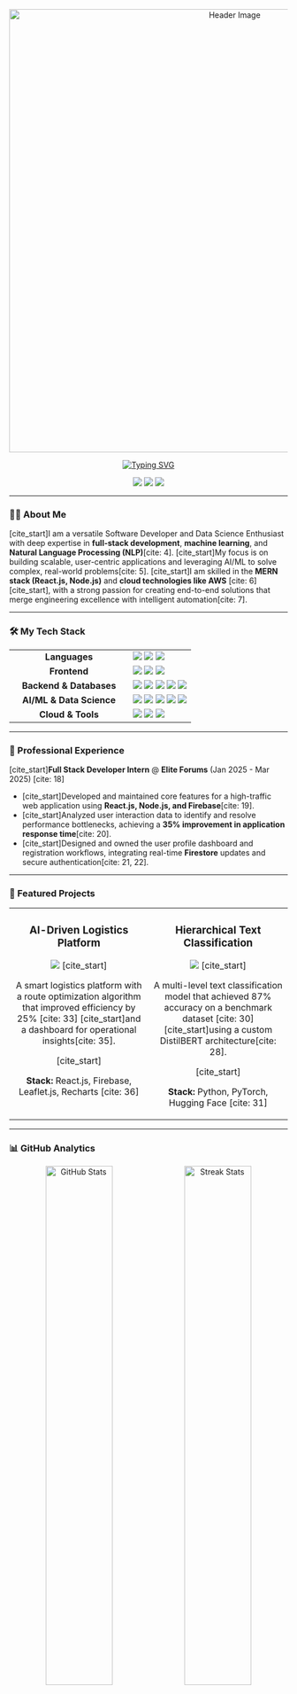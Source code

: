 <div align="center">
  <a href="https://yavishsahrawat.vercel.app/" target="_blank">
    <img src="https://raw.githubusercontent.com/yavishsahrawat40/yavishsahrawat40/a2d1847c5d60cd075e89326e1074092b7c4a01c4/header.svg" width="800" alt="Header Image">
  </a>
</div>

<div align="center">

[![Typing SVG](https://readme-typing-svg.herokuapp.com?font=Fira+Code&size=30&pause=1000&color=1F77F3&background=FFFFFF00&center=true&vCenter=true&width=500&lines=Full-Stack+Developer;AI+%26+NLP+Explorer;Data+Science+Enthusiast;Cloud+Practitioner)](https://git.io/typing-svg)

</div>

<p align="center">
  <a href="https://linkedin.com/in/yavish-sahrawat-62017325/" target="_blank"><img src="https://img.shields.io/badge/LinkedIn-0077B5?style=for-the-badge&logo=linkedin&logoColor=white" /></a>
  <a href="https://yavishsahrawat.vercel.app/" target="_blank"><img src="https://img.shields.io/badge/Portfolio-000000?style=for-the-badge&logo=Vercel&logoColor=white" /></a>
  <a href="mailto:yavisahrawat@gmail.com" target="_blank"><img src="https://img.shields.io/badge/Gmail-EA4335?style=for-the-badge&logo=Gmail&logoColor=white" /></a>
</p>

---

### 👨‍💻 About Me

[cite_start]I am a versatile Software Developer and Data Science Enthusiast with deep expertise in **full-stack development**, **machine learning**, and **Natural Language Processing (NLP)**[cite: 4]. [cite_start]My focus is on building scalable, user-centric applications and leveraging AI/ML to solve complex, real-world problems[cite: 5]. [cite_start]I am skilled in the **MERN stack (React.js, Node.js)** and **cloud technologies like AWS** [cite: 6][cite_start], with a strong passion for creating end-to-end solutions that merge engineering excellence with intelligent automation[cite: 7].

---

### 🛠️ My Tech Stack

<table width="100%">
  <tr>
    <td align="center" width="200"><strong>Languages</strong></td>
    <td>
      <img src="https://img.shields.io/badge/Java-ED8B00?style=for-the-badge&logo=openjdk&logoColor=white" />
      <img src="https://img.shields.io/badge/Python-3776AB?style=for-the-badge&logo=python&logoColor=white" />
      <img src="https://img.shields.io/badge/JavaScript-F7DF1E?style=for-the-badge&logo=javascript&logoColor=black" />
    </td>
  </tr>
  <tr>
    <td align="center"><strong>Frontend</strong></td>
    <td>
      <img src="https://img.shields.io/badge/React-20232A?style=for-the-badge&logo=react&logoColor=61DAFB" />
      <img src="https://img.shields.io/badge/HTML5-E34F26?style=for-the-badge&logo=html5&logoColor=white" />
      <img src="https://img.shields.io/badge/Tailwind_CSS-38B2AC?style=for-the-badge&logo=tailwind-css&logoColor=white" />
    </td>
  </tr>
  <tr>
    <td align="center"><strong>Backend & Databases</strong></td>
    <td>
      <img src="https://img.shields.io/badge/Node.js-339933?style=for-the-badge&logo=nodedotjs&logoColor=white" />
      <img src="https://img.shields.io/badge/Express.js-000000?style=for-the-badge&logo=express&logoColor=white" />
      <img src="https://img.shields.io/badge/MongoDB-4EA94B?style=for-the-badge&logo=mongodb&logoColor=white" />
      <img src="https://img.shields.io/badge/Firebase-FFCA28?style=for-the-badge&logo=firebase&logoColor=black" />
      <img src="https://img.shields.io/badge/MySQL-4479A1?style=for-the-badge&logo=mysql&logoColor=white" />
    </td>
  </tr>
  <tr>
    <td align="center"><strong>AI/ML & Data Science</strong></td>
    <td>
      <img src="https://img.shields.io/badge/PyTorch-EE4C2C?style=for-the-badge&logo=pytorch&logoColor=white" />
      <img src="https://img.shields.io/badge/Hugging%20Face-FFD21E?style=for-the-badge&logo=huggingface&logoColor=black" />
      <img src="https://img.shields.io/badge/scikit--learn-F7931E?style=for-the-badge&logo=scikit-learn&logoColor=white" />
      <img src="https://img.shields.io/badge/OpenCV-5C3EE8?style=for-the-badge&logo=opencv&logoColor=white" />
      <img src="https://img.shields.io/badge/Power%20BI-F2C811?style=for-the-badge&logo=powerbi&logoColor=black" />
    </td>
  </tr>
  <tr>
    <td align="center"><strong>Cloud & Tools</strong></td>
    <td>
      <img src="https://img.shields.io/badge/AWS-232F3E?style=for-the-badge&logo=amazon-aws&logoColor=white" />
      <img src="https://img.shields.io/badge/Git-F05032?style=for-the-badge&logo=git&logoColor=white" />
      <img src="https://img.shields.io/badge/Postman-FF6C37?style=for-the-badge&logo=postman&logoColor=white" />
    </td>
  </tr>
</table>

---

### 💼 Professional Experience

[cite_start]**Full Stack Developer Intern** @ **Elite Forums** (Jan 2025 - Mar 2025) [cite: 18]
- [cite_start]Developed and maintained core features for a high-traffic web application using **React.js, Node.js, and Firebase**[cite: 19].
- [cite_start]Analyzed user interaction data to identify and resolve performance bottlenecks, achieving a **35% improvement in application response time**[cite: 20].
- [cite_start]Designed and owned the user profile dashboard and registration workflows, integrating real-time **Firestore** updates and secure authentication[cite: 21, 22].

---

### 🚀 Featured Projects

<table width="100%">
  <tr>
    <td width="50%" valign="top">
      <h3 align="center">Al-Driven Logistics Platform</h3>
      <div align="center">
        <a href="https://github.com/yavishsahrawat40/swiftShip" target="_blank"><img src="https://github-readme-stats.vercel.app/api/pin/?username=yavishsahrawat40&repo=swiftShip&theme=catppuccin_latte"></a>
        [cite_start]<p>A smart logistics platform with a route optimization algorithm that improved efficiency by 25% [cite: 33] [cite_start]and a dashboard for operational insights[cite: 35].</p>
        [cite_start]<p><strong>Stack:</strong> React.js, Firebase, Leaflet.js, Recharts [cite: 36]</p>
      </div>
    </td>
    <td width="50%" valign="top">
      <h3 align="center">Hierarchical Text Classification</h3>
      <div align="center">
        <a href="https://github.com/yavishsahrawat40/CPM-Based-Classification" target="_blank"><img src="https://github-readme-stats.vercel.app/api/pin/?username=yavishsahrawat40&repo=CPM-Based-Classification&theme=catppuccin_latte"></a>
        [cite_start]<p>A multi-level text classification model that achieved 87% accuracy on a benchmark dataset [cite: 30] [cite_start]using a custom DistilBERT architecture[cite: 28].</p>
        [cite_start]<p><strong>Stack:</strong> Python, PyTorch, Hugging Face [cite: 31]</p>
      </div>
    </td>
  </tr>
</table>

---

### 📊 GitHub Analytics

<div align="center">
  <img src="https://github-readme-stats.vercel.app/api?username=yavishsahrawat40&show_icons=true&theme=catppuccin_latte&rank_icon=github" alt="GitHub Stats" width="49%"/>
  <img src="https://github-readme-streak-stats.herokuapp.com/?user=yavishsahrawat40&theme=catppuccin_latte" alt="Streak Stats" width="49%"/>
  <img src="https://github-readme-stats.vercel.app/api/top-langs/?username=yavishsahrawat40&layout=compact&theme=catppuccin_latte" alt="Top Languages" width="49%"/>
  <img src="https://github-profile-trophy.vercel.app/?username=yavishsahrawat40&theme=catppuccin-light&no-bg=true&column=4" alt="Trophies" width="49%"/>
</div>
<img src="https://github-readme-activity-graph.vercel.app/graph?username=yavishsahrawat40&theme=catppuccin-light" alt="Activity Graph" width="100%"/>
